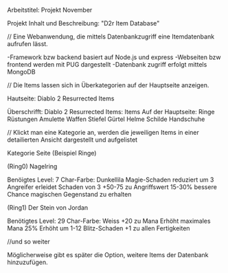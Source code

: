 
Arbeitstitel:
Projekt November

Projekt Inhalt und Beschreibung: "D2r Item Database" 

// Eine Webanwendung, die mittels Datenbankzugriff eine Itemdatenbank aufrufen lässt.                                 


-Framework bzw backend basiert auf Node.js und express
-Webseiten bzw frontend werden mit PUG dargestellt
-Datenbank zugriff erfolgt mittels MongoDB   

// Die Items lassen sich in Überkategorien auf der Hauptseite anzeigen.

Hautseite: Diablo 2 Resurrected Items

Überschrifft: Diablo 2 Resurrected Items: 
Items Auf der Hauptseite:
Ringe
Rüstungen 
Amulette
Waffen
Stiefel
Gürtel
Helme
Schilde
Handschuhe

// Klickt man eine Kategorie an, werden die jeweiligen Items in einer detailierten Ansicht dargestellt und aufgelistet

Kategorie Seite (Beispiel Ringe)

(Ring0)
Nagelring

Benöigtes Level: 7
Char-Farbe: Dunkellila
Magie-Schaden reduziert um 3
Angreifer erleidet Schaden von 3
+50-75 zu Angriffswert
15-30% bessere Chance magischen Gegenstand zu erhalten

(Ring1)
Der Stein von Jordan

Benötigtes Level: 29
Char-Farbe: Weiss
+20 zu Mana
Erhöht maximales Mana 25%
Erhöht um 1-12 Blitz-Schaden
+1 zu allen Fertigkeiten

//und so weiter

Möglicherweise gibt es später die Option, weitere Items der Datenbank hinzuzufügen.